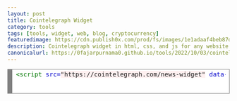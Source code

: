 ```yaml
---
layout: post
title: Cointelegraph Widget
category: tools
tags: [tools, widget, web, blog, cryptocurrency]
featuredimage: https://cdn.publish0x.com/prod/fs/images/1e1adaaf4beb87d26a37d1f3da4fb17528f80dc301c48031f51992e874f1acec.gif
description: Cointelegraph widget in html, css, and js for any website.
canonicalurl: https://0fajarpurnama0.github.io/tools/2022/10/03/cointelegraph-widget
---
```

<!-- HTML generated using hilite.me --><div style="background: #ffffff; overflow:auto;width:auto;border:solid gray;border-width:.1em .1em .1em .8em;padding:.2em .6em;"><pre style="margin: 0; line-height: 125%"><span style="color: #007700">&lt;script </span><span style="color: #0000CC">src=</span><span style="background-color: #fff0f0">&quot;https://cointelegraph.com/news-widget&quot;</span> <span style="color: #0000CC">data-ct-widget-limit=</span><span style="background-color: #fff0f0">&quot;5&quot;</span> <span style="color: #0000CC">data-ct-widget-theme=</span><span style="background-color: #fff0f0">&quot;dark&quot;</span> <span style="color: #0000CC">data-ct-widget-size=</span><span style="background-color: #fff0f0">&quot;medium&quot;</span> <span style="color: #0000CC">data-ct-widget-priceindex=</span><span style="background-color: #fff0f0">&quot;true&quot;</span> <span style="color: #0000CC">data-ct-widget-images=</span><span style="background-color: #fff0f0">&quot;true&quot;</span> <span style="color: #0000CC">data-ct-widget-currency=</span><span style="background-color: #fff0f0">&quot;USD&quot;</span> <span style="color: #0000CC">data-ct-widget-language=</span><span style="background-color: #fff0f0">&quot;en&quot;</span><span style="color: #007700">&gt;&lt;/script&gt;</span>
</pre></div>

<script src="https://cointelegraph.com/news-widget" data-ct-widget-limit="5" data-ct-widget-theme="dark" data-ct-widget-size="medium" data-ct-widget-priceindex="true" data-ct-widget-images="true" data-ct-widget-currency="USD" data-ct-widget-language="en"></script>